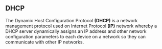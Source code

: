 ## DHCP

The Dynamic Host Configuration Protocol **(DHCP)** is a network management protocol used on Internet Protocol **(IP)** network whereby a DHCP server dynamically assigns an IP address and other network configuration parameters to each device on a network so they can communicate with other IP networks.
